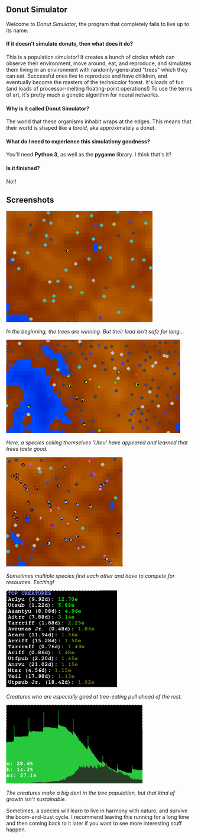 ## Donut Simulator

Welcome to *Donut Simulator*, the program that completely fails to live up to its name.

#### If it doesn't simulate donuts, then what does it do?

This is a population simulator! It creates a bunch of circles which can observe their environment, move around, eat, and reproduce, and simulates them living in an environment with randomly-generated "trees" which they can eat. Successful ones live to reproduce and have children, and eventually become the masters of the technicolor forest. It's loads of fun (and loads of processor-melting floating-point operations!) To use the terms of art, it's pretty much a genetic algorithm for neural networks.

#### Why is it called Donut Simulator?

The world that these organisms inhabit wraps at the edges. This means that their world is shaped like a *toroid*, aka approximately a donut.

#### What do I need to experience this simulationy goodness?

You'll need **Python 3**, as well as the **pygame** library. I think that's it?

#### Is it finished?

No!!

## Screenshots

![Spoiler: the trees always win.](images/treeswin.png)

*In the beginning, the trees are winning. But their lead isn't safe for long...*

![How do you even pronounce "Uteu"?](images/uteu.png)

*Here, a species calling themselves 'Uteu' have appeared and learned that trees taste good.*

![The red species is named 'bkuz' bkuz why not.](images/vuir_bkuz.png)

*Sometimes multiple species find each other and have to compete for resources. Exciting!*

!["Arlyu" could almost be a real name?](images/arlyu.png)

*Creatures who are especially good at tree-eating pull ahead of the rest.*

![When will they learn that clear-cutting isn't a long-term viable strategy? Oh wait, they're all dead. I guess they won't.](images/dent.png)

*The creatures make a big dent in the tree population, but that kind of growth isn't sustainable.*

Sometimes, a species will learn to live in harmony with nature, and survive the boom-and-bust cycle. I recommend leaving this running for a long time and then coming back to it later if you want to see more interesting stuff happen.
